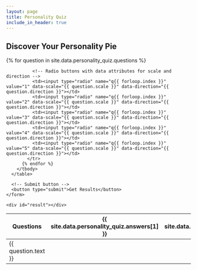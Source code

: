 ```yaml
---
layout: page
title: Personality Quiz
include_in_header: true
---
```


<script src="{{ '/assets/js/quiz.js' | relative_url }}"></script>

<div id="quiz-container">
  <h2>Discover Your Personality Pie</h2>
  <div id="quiz">
    <form id="quiz-form">
      <!-- Table for the quiz -->
      <table>
        <thead>
          <tr>
            <th>Questions</th>
            <th>{{ site.data.personality_quiz.answers[1] }}</th>
            <th>{{ site.data.personality_quiz.answers[2] }}</th>
            <th>{{ site.data.personality_quiz.answers[3] }}</th>
            <th>{{ site.data.personality_quiz.answers[4] }}</th>
            <th>{{ site.data.personality_quiz.answers[5] }}</th>
          </tr>
        </thead>
        <tbody>
          {% for question in site.data.personality_quiz.questions %}
            <tr>
              <!-- Question Text -->
              <td>{{ question.text }}</td>

              <!-- Radio buttons with data attributes for scale and direction -->
              <td><input type="radio" name="q{{ forloop.index }}" value="1" data-scale="{{ question.scale }}" data-direction="{{ question.direction }}"></td>
              <td><input type="radio" name="q{{ forloop.index }}" value="2" data-scale="{{ question.scale }}" data-direction="{{ question.direction }}"></td>
              <td><input type="radio" name="q{{ forloop.index }}" value="3" data-scale="{{ question.scale }}" data-direction="{{ question.direction }}"></td>
              <td><input type="radio" name="q{{ forloop.index }}" value="4" data-scale="{{ question.scale }}" data-direction="{{ question.direction }}"></td>
              <td><input type="radio" name="q{{ forloop.index }}" value="5" data-scale="{{ question.scale }}" data-direction="{{ question.direction }}"></td>
            </tr>
          {% endfor %}
        </tbody>
      </table>

      <!-- Submit button -->
      <button type="submit">Get Results</button>
    </form>

    <div id="result"></div>
  </div>
</div>
